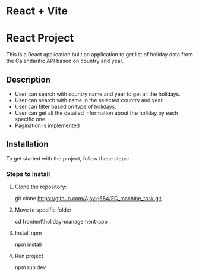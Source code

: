 # React + Vite

# React Project

This is a React application built an application to get list of holiday data from the Calendarific API based on country and year.

## Description

- User can search with country name and year to get all the holidays.
- User can search with name in the selected country and year.
- User can filter based on type of holidays.
- User can get all the detailed information about the holiday by each specific one.
- Pagination is implemented

## Installation

To get started with the project, follow these steps:

### Steps to Install

1. Clone the repository:

   git clone https://github.com/Ajaykj684/FC_machine_task.git

2. Move to specific folder
   
   cd frontent\holiday-management-app

3. Install npm
    
   npm install

4. Run project

   npm run dev

